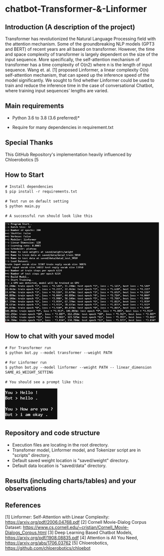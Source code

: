 # chatbot-Transformer-&-Linformer

## Introduction (A description of the project)

Transformer has revolutionized the Natural Language Processing field with the attention mechanism. Some of the groundbreaking NLP models (GPT3 and BERT) of recent years are all based on transformer. However, the time and space complexity of transformer is largely dependent on the size of the input sequence. More specifically, the self-attention mechanism of transformer has a time complexity of O(n2) where n is the length of input sequence. Wang et. al. [1] proposed Linformer, a linear complexity O(n) self-attention mechanism, that can speed up the inference speed of the model significantly. We sought to find whether Linformer could be used to train and reduce the inference time in the case of conversational Chatbot, where training input sequences’ lengths are varied.

## Main requirements
- Python 3.6 to 3.8 (3.6 preferred)*

* Require for many dependencies in requirement.txt

## Special Thanks

This GitHub Repository's implementation heavily influenced by Chloerobotics [5

## How to Start
```
# Install dependencies
$ pip install -r requirements.txt

# Test run on default setting
$ python main.py

# A successful run should look like this
```
![main](images/main.jpg)

## How to chat with your saved model
```
# For Transformer run
$ python bot.py --model transformer --weight PATH

# For Linformer run
$ python bot.py --model linformer --weight PATH -- linear_dimension SAME_AS_WEIGHT_SETTING

# You should see a prompt like this:
```
![main](images/bot.jpg)

## Repository and code structure
- Execution files are locating in the root directory.
- Transfomer model, Linformer model, and Tokenizer script are in "scripts" directory.
- Default saved weight location is "saved/weight" directory.
- Default data location is "saved/data" directory.
      
## Results (including charts/tables) and your observations  


## References

[1] Linformer: Self-Attention with Linear Complexity: https://arxiv.org/pdf/2006.04768.pdf
[2] Cornell Movie-Dialog Corpus Dataset: https://www.cs.cornell.edu/~cristian/Cornell_Movie-Dialogs_Corpus.html
[3] Deep Learning Based Chatbot Models,  https://arxiv.org/pdf/1908.08835.pdf
[4] Attention is All You Need, https://arxiv.org/abs/1706.03762
[5] Chloerobotics, https://github.com/chloerobotics/chloebot
